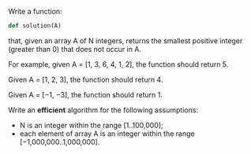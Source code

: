 Write a function:
```python
def solution(A)
```
that, given an array A of N integers, returns the smallest positive integer (greater than 0) that does not occur in A.

For example, given A = [1, 3, 6, 4, 1, 2], the function should return 5.

Given A = [1, 2, 3], the function should return 4.

Given A = [−1, −3], the function should return 1.

Write an **efficient** algorithm for the following assumptions:
* N is an integer within the range [1..100,000];
* each element of array A is an integer within the range [−1,000,000..1,000,000].
